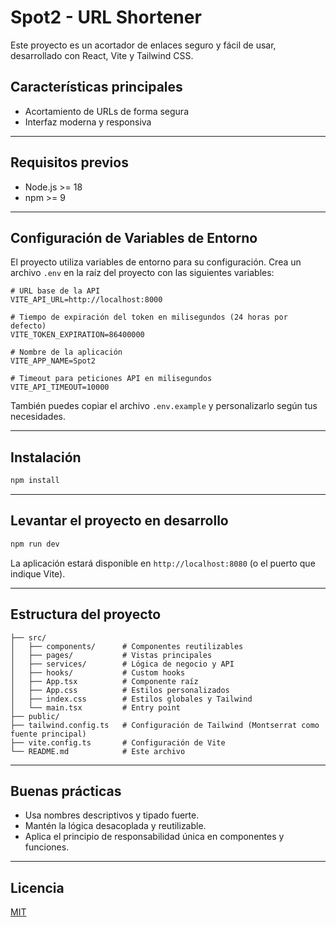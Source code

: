 # Spot2 - URL Shortener

Este proyecto es un acortador de enlaces seguro y fácil de usar, desarrollado con React, Vite y Tailwind CSS.

## Características principales
- Acortamiento de URLs de forma segura
- Interfaz moderna y responsiva

---

## Requisitos previos
- Node.js >= 18
- npm >= 9

---

## Configuración de Variables de Entorno

El proyecto utiliza variables de entorno para su configuración. Crea un archivo `.env` en la raíz del proyecto con las siguientes variables:

```
# URL base de la API
VITE_API_URL=http://localhost:8000

# Tiempo de expiración del token en milisegundos (24 horas por defecto)
VITE_TOKEN_EXPIRATION=86400000

# Nombre de la aplicación
VITE_APP_NAME=Spot2

# Timeout para peticiones API en milisegundos
VITE_API_TIMEOUT=10000
```

También puedes copiar el archivo `.env.example` y personalizarlo según tus necesidades.

---

## Instalación

```bash
npm install
```

---

## Levantar el proyecto en desarrollo

```bash
npm run dev
```

La aplicación estará disponible en `http://localhost:8080` (o el puerto que indique Vite).

---

## Estructura del proyecto

```
├── src/
│   ├── components/      # Componentes reutilizables
│   ├── pages/           # Vistas principales
│   ├── services/        # Lógica de negocio y API
│   ├── hooks/           # Custom hooks
│   ├── App.tsx          # Componente raíz
│   ├── App.css          # Estilos personalizados
│   ├── index.css        # Estilos globales y Tailwind
│   └── main.tsx         # Entry point
├── public/
├── tailwind.config.ts   # Configuración de Tailwind (Montserrat como fuente principal)
├── vite.config.ts       # Configuración de Vite
└── README.md            # Este archivo
```

---

## Buenas prácticas
- Usa nombres descriptivos y tipado fuerte.
- Mantén la lógica desacoplada y reutilizable.
- Aplica el principio de responsabilidad única en componentes y funciones.

---

## Licencia
[MIT](LICENSE)
